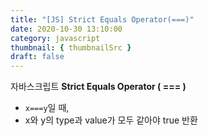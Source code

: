 ```yaml
---
title: "[JS] Strict Equals Operator(===)"
date: 2020-10-30 13:10:00
category: javascript
thumbnail: { thumbnailSrc }
draft: false
---
```

자바스크립트 **Strict Equals Operator ( === )**

- `x===y`일 때,
- x와 y의 type과 value가 모두 같아야 true 반환
